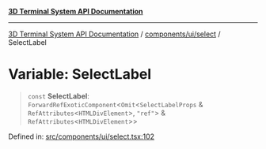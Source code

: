 [**3D Terminal System API Documentation**](../../../../README.md)

***

[3D Terminal System API Documentation](../../../../README.md) / [components/ui/select](../README.md) / SelectLabel

# Variable: SelectLabel

> `const` **SelectLabel**: `ForwardRefExoticComponent`\<`Omit`\<`SelectLabelProps` & `RefAttributes`\<`HTMLDivElement`\>, `"ref"`\> & `RefAttributes`\<`HTMLDivElement`\>\>

Defined in: [src/components/ui/select.tsx:102](https://github.com/Dicommunitas/ThreeJS_Terminal_3D/blob/ddd5d4bcdcae7e6ea863634448491f6c8a8bd764/src/components/ui/select.tsx#L102)
